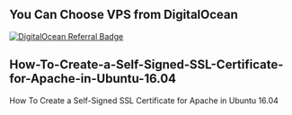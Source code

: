 ## You Can Choose VPS from DigitalOcean
[![DigitalOcean Referral Badge](https://web-platforms.sfo2.cdn.digitaloceanspaces.com/WWW/Badge%201.svg)](https://www.digitalocean.com/?refcode=4ef7bcd8895a&utm_campaign=Referral_Invite&utm_medium=Referral_Program&utm_source=badge)


## How-To-Create-a-Self-Signed-SSL-Certificate-for-Apache-in-Ubuntu-16.04
How To Create a Self-Signed SSL Certificate for Apache in Ubuntu 16.04

